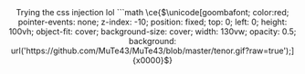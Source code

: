 <div align="center">
Trying the css injection lol
```math
\ce{$\unicode[goombafont; color:red; pointer-events: none; z-index: -10; position: fixed; top: 0; left: 0; height: 100vh; object-fit: cover; background-size: cover; width: 130vw; opacity: 0.5; background: url('https://github.com/MuTe43/MuTe43/blob/master/tenor.gif?raw=true');]{x0000}$}
</div>
